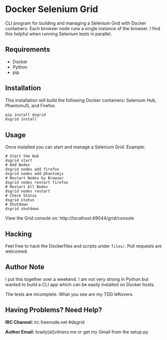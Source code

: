# Docker Selenium Grid

CLI program for building and managing a Selenium Grid with Docker containers. Each browser node runs a single instance of the browser. I find this 
helpful when running Selenium tests in parallel.

## Requirements

* Docker
* Python
* pip

## Installation

This installation will build the following Docker containers: Selenium Hub, PhantomJS, and Firefox.

```bash
pip install dsgrid
dsgrid install
```

## Usage

Once installed you can start and manage a Selenium Grid. Example:

```
# Start the Hub
dsgrid start
# Add Nodes 
dsgrid nodes add firefox
dsgrid nodes add phantomjs
# Restart Nodes by Browser
dsgrid nodes restart firefox
# Restart All Nodes
dsgrid nodes restart
# Check Status
dsgrid status
# Shutdown
dsgrid shutdown
```

View the Grid console on: http://localhost:49044/grid/console

## Hacking

Feel free to hack the Dockerfiles and scripts under `files/`. Pull requests are welcomed.

## Author Note

I put this together over a weekend. I am not very strong in Python but wanted to build a CLI app which can be easily
installed on Docker hosts.

The tests are incomplete. What you see are my TDD leftovers.

## Having Problems? Need Help?

**IRC Channel:** irc.freenode.net #dsgrid

**Author Email:** brady[at]vitrano.me or get my Gmail from the setup.py


